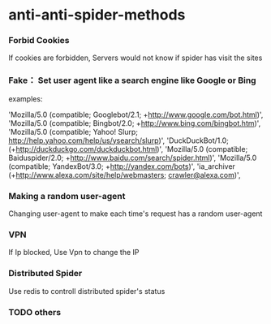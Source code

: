 # anti-anti-spider-methods

### Forbid Cookies

If cookies are forbidden, Servers would not know if spider has visit the sites

### Fake： Set user agent like a search engine like Google or Bing

examples: 

'Mozilla/5.0 (compatible; Googlebot/2.1; +http://www.google.com/bot.html)',
'Mozilla/5.0 (compatible; Bingbot/2.0; +http://www.bing.com/bingbot.htm)',
'Mozilla/5.0 (compatible; Yahoo! Slurp; http://help.yahoo.com/help/us/ysearch/slurp)',
'DuckDuckBot/1.0; (+http://duckduckgo.com/duckduckbot.html)',
'Mozilla/5.0 (compatible; Baiduspider/2.0; +http://www.baidu.com/search/spider.html)',
'Mozilla/5.0 (compatible; YandexBot/3.0; +http://yandex.com/bots)',
'ia_archiver (+http://www.alexa.com/site/help/webmasters; crawler@alexa.com)',


### Making a random user-agent

Changing user-agent to make each time's request has a random user-agent

### VPN

If Ip blocked, Use Vpn to change the IP

### Distributed Spider

Use redis to controll distributed spider's status


### TODO others